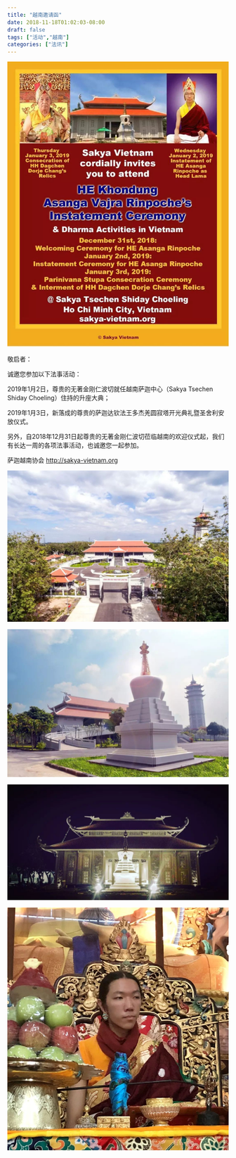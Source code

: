 ```yaml
---
title: "越南邀请函"
date: 2018-11-18T01:02:03-08:00
draft: false
tags: ["活动","越南"]
categories: ["法讯"]
---
```





![img](https://raw.githubusercontent.com/thogmedorje/up/master/uPic/640-20200510123309432.jpeg)



敬启者：



诚邀您参加以下法事活动：

  2019年1月2日，尊贵的无著金刚仁波切就任越南萨迦中心（Sakya Tsechen Shiday Choeling）住持的升座大典；

  2019年1月3日，新落成的尊贵的萨迦达钦法王多杰羌圆寂塔开光典礼暨圣舍利安放仪式。

  另外，自2018年12月31日起尊贵的无著金刚仁波切莅临越南的欢迎仪式起，我们有长达一周的各项法事活动，也诚邀您一起参加。



萨迦越南协会
http://sakya-vietnam.org



![img](https://raw.githubusercontent.com/thogmedorje/up/master/uPic/640-20200510123318393.jpeg)

![img](https://raw.githubusercontent.com/thogmedorje/up/master/uPic/640-20200510123328617.jpeg)

![img](https://raw.githubusercontent.com/thogmedorje/up/master/uPic/640-20200510123336421.jpeg)

![img](https://raw.githubusercontent.com/thogmedorje/up/master/uPic/640-20200510123343829.jpeg)




